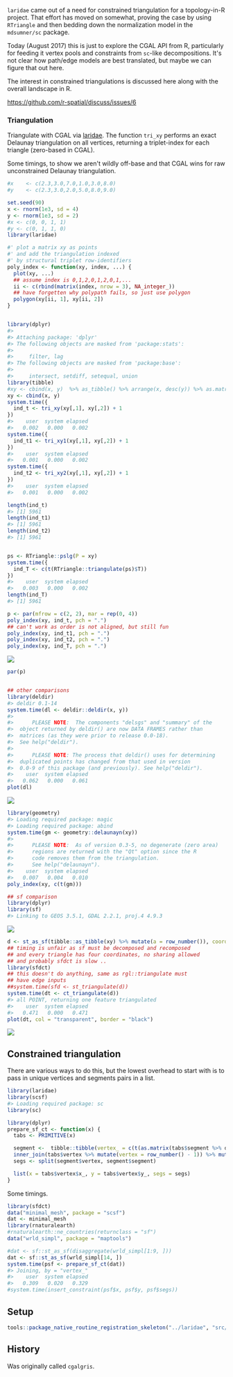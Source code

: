 
<!-- README.md is generated from README.Rmd. Please edit that file -->
`laridae` came out of a need for constrained triangulation for a topology-in-R project. That effort has moved on somewhat, proving the case by using `RTriangle` and then bedding down the normalization model in the `mdsumner/sc` package.

Today (August 2017) this is just to explore the CGAL API from R, particularly for feeding it vertex pools and constraints from `sc`-like decompositions. It's not clear how path/edge models are best translated, but maybe we can figure that out here.

The interest in constrained triangulations is discussed here along with the overall landscape in R.

<https://github.com/r-spatial/discuss/issues/6>

### Triangulation

Triangulate with CGAL via [laridae](https://github.com/hypertidy/laridae). The function `tri_xy` performs an exact Delaunay triangulation on all vertices, returning a triplet-index for each triangle (zero-based in CGAL).

Some timings, to show we aren't wildly off-base and that CGAL wins for raw unconstrained Delaunay triangulation.

``` r
#x    <- c(2.3,3.0,7.0,1.0,3.0,8.0)
#y    <- c(2.3,3.0,2.0,5.0,8.0,9.0)

set.seed(90)
x <- rnorm(1e3, sd = 4)
y <- rnorm(1e3, sd = 2)
#x <- c(0, 0, 1, 1)
#y <- c(0, 1, 1, 0)
library(laridae)

#' plot a matrix xy as points
#' and add the triangulation indexed
#' by structural triplet row-identifiers
poly_index <- function(xy, index, ...) {
  plot(xy, ...)
  ## assume index is 0,1,2,0,1,2,0,1,...
  ii <- c(rbind(matrix(index, nrow = 3), NA_integer_))
  ## have forgetten why polypath fails, so just use polygon
  polygon(xy[ii, 1], xy[ii, 2])
}


library(dplyr)
#> 
#> Attaching package: 'dplyr'
#> The following objects are masked from 'package:stats':
#> 
#>     filter, lag
#> The following objects are masked from 'package:base':
#> 
#>     intersect, setdiff, setequal, union
library(tibble)
#xy <- cbind(x, y)  %>% as_tibble() %>% arrange(x, desc(y)) %>% as.matrix()
xy <- cbind(x, y)
system.time({
  ind_t <- tri_xy(xy[,1], xy[,2]) + 1
})
#>    user  system elapsed 
#>   0.002   0.000   0.002
system.time({
  ind_t1 <- tri_xy1(xy[,1], xy[,2]) + 1
})
#>    user  system elapsed 
#>   0.001   0.000   0.002
system.time({
  ind_t2 <- tri_xy2(xy[,1], xy[,2]) + 1
})
#>    user  system elapsed 
#>   0.001   0.000   0.002

length(ind_t)
#> [1] 5961
length(ind_t1)
#> [1] 5961
length(ind_t2)
#> [1] 5961


ps <- RTriangle::pslg(P = xy)
system.time({
  ind_T <- c(t(RTriangle::triangulate(ps)$T))
})
#>    user  system elapsed 
#>   0.003   0.000   0.002
length(ind_T)
#> [1] 5961

p <- par(mfrow = c(2, 2), mar = rep(0, 4))
poly_index(xy, ind_t, pch = ".")
## can't work as order is not aligned, but still fun
poly_index(xy, ind_t1, pch = ".")  
poly_index(xy, ind_t2, pch = ".")
poly_index(xy, ind_T, pch = ".")
```

![](README-unnamed-chunk-2-1.png)

``` r
par(p)


## other comparisons
library(deldir)
#> deldir 0.1-14
system.time(dl <- deldir::deldir(x, y))
#> 
#>      PLEASE NOTE:  The components "delsgs" and "summary" of the
#>  object returned by deldir() are now DATA FRAMES rather than
#>  matrices (as they were prior to release 0.0-18).
#>  See help("deldir").
#>  
#>      PLEASE NOTE: The process that deldir() uses for determining
#>  duplicated points has changed from that used in version
#>  0.0-9 of this package (and previously). See help("deldir").
#>    user  system elapsed 
#>   0.062   0.000   0.061
plot(dl)
```

![](README-unnamed-chunk-2-2.png)

``` r
library(geometry)
#> Loading required package: magic
#> Loading required package: abind
system.time(gm <- geometry::delaunayn(xy))
#> 
#>      PLEASE NOTE:  As of version 0.3-5, no degenerate (zero area) 
#>      regions are returned with the "Qt" option since the R 
#>      code removes them from the triangulation. 
#>      See help("delaunayn").
#>    user  system elapsed 
#>   0.007   0.004   0.010
poly_index(xy, c(t(gm)))

## sf comparison
library(dplyr)
library(sf)
#> Linking to GEOS 3.5.1, GDAL 2.2.1, proj.4 4.9.3
```

![](README-unnamed-chunk-2-3.png)

``` r
d <- st_as_sf(tibble::as_tibble(xy) %>% mutate(a = row_number()), coords = c("x", "y"))
## timing is unfair as sf must be decomposed and recomposed
## and every triangle has four coordinates, no sharing allowed
## and probably sfdct is slow ..
library(sfdct)
## this doesn't do anything, same as rgl::triangulate must
## have edge inputs
##system.time(sfd <- st_triangulate(d))
system.time(dt <- ct_triangulate(d))
#> all POINT, returning one feature triangulated
#>    user  system elapsed 
#>   0.471   0.000   0.471
plot(dt, col = "transparent", border = "black")
```

![](README-unnamed-chunk-2-4.png)

Constrained triangulation
-------------------------

There are various ways to do this, but the lowest overhead to start with is to pass in unique vertices and segments pairs in a list.

``` r
library(laridae)
library(scsf)
#> Loading required package: sc
library(sc)

library(dplyr)
prepare_sf_ct <- function(x) {
  tabs <- PRIMITIVE(x)

  segment <-  tibble::tibble(vertex_ = c(t(as.matrix(tabs$segment %>% dplyr::select(.vertex0, .vertex1))))) %>%
  inner_join(tabs$vertex %>% mutate(vertex = row_number() - 1)) %>% mutate(segment = (row_number() + 1) %/% 2)
  segs <- split(segment$vertex, segment$segment)

  list(x = tabs$vertex$x_, y = tabs$vertex$y_, segs = segs)
}
```

Some timings.

``` r
library(sfdct)
data("minimal_mesh", package = "scsf")
dat <- minimal_mesh
library(rnaturalearth)
#rnaturalearth::ne_countries(returnclass = "sf")
data("wrld_simpl", package = "maptools")

#dat <- sf::st_as_sf(disaggregate(wrld_simpl[1:9, ]))
dat <- sf::st_as_sf(wrld_simpl[14, ])
system.time(psf <- prepare_sf_ct(dat))
#> Joining, by = "vertex_"
#>    user  system elapsed 
#>   0.309   0.020   0.329
#system.time(insert_constraint(psf$x, psf$y, psf$segs))
```

Setup
-----

``` r
tools::package_native_routine_registration_skeleton("../laridae", "src/init.c",character_only = FALSE)
```

History
-------

Was originally called `cgalgris`.
